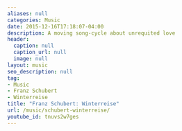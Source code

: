 ```yaml
---
aliases: null
categories: Music
date: 2015-12-16T17:18:07-04:00
description: A moving song-cycle about unrequited love
header:
  caption: null
  caption_url: null
  image: null
layout: music
seo_description: null
tag:
- Music
- Franz Schubert
- Winterreise
title: "Franz Schubert: Winterreise"
url: /music/schubert-winterreise/
youtube_id: tnuvs2w7ges
---
```

